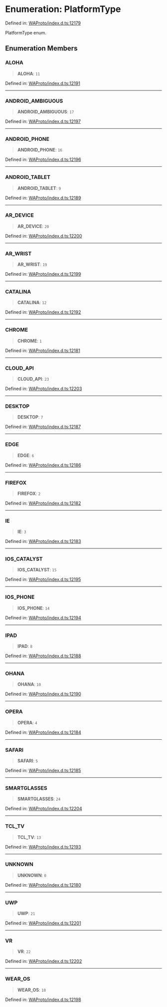 # Enumeration: PlatformType

Defined in: [WAProto/index.d.ts:12179](https://github.com/Fokusdotid/Baileys/blob/3533fb5d5a1e97f0cc8384505a121b389a346518/WAProto/index.d.ts#L12179)

PlatformType enum.

## Enumeration Members

### ALOHA

> **ALOHA**: `11`

Defined in: [WAProto/index.d.ts:12191](https://github.com/Fokusdotid/Baileys/blob/3533fb5d5a1e97f0cc8384505a121b389a346518/WAProto/index.d.ts#L12191)

***

### ANDROID\_AMBIGUOUS

> **ANDROID\_AMBIGUOUS**: `17`

Defined in: [WAProto/index.d.ts:12197](https://github.com/Fokusdotid/Baileys/blob/3533fb5d5a1e97f0cc8384505a121b389a346518/WAProto/index.d.ts#L12197)

***

### ANDROID\_PHONE

> **ANDROID\_PHONE**: `16`

Defined in: [WAProto/index.d.ts:12196](https://github.com/Fokusdotid/Baileys/blob/3533fb5d5a1e97f0cc8384505a121b389a346518/WAProto/index.d.ts#L12196)

***

### ANDROID\_TABLET

> **ANDROID\_TABLET**: `9`

Defined in: [WAProto/index.d.ts:12189](https://github.com/Fokusdotid/Baileys/blob/3533fb5d5a1e97f0cc8384505a121b389a346518/WAProto/index.d.ts#L12189)

***

### AR\_DEVICE

> **AR\_DEVICE**: `20`

Defined in: [WAProto/index.d.ts:12200](https://github.com/Fokusdotid/Baileys/blob/3533fb5d5a1e97f0cc8384505a121b389a346518/WAProto/index.d.ts#L12200)

***

### AR\_WRIST

> **AR\_WRIST**: `19`

Defined in: [WAProto/index.d.ts:12199](https://github.com/Fokusdotid/Baileys/blob/3533fb5d5a1e97f0cc8384505a121b389a346518/WAProto/index.d.ts#L12199)

***

### CATALINA

> **CATALINA**: `12`

Defined in: [WAProto/index.d.ts:12192](https://github.com/Fokusdotid/Baileys/blob/3533fb5d5a1e97f0cc8384505a121b389a346518/WAProto/index.d.ts#L12192)

***

### CHROME

> **CHROME**: `1`

Defined in: [WAProto/index.d.ts:12181](https://github.com/Fokusdotid/Baileys/blob/3533fb5d5a1e97f0cc8384505a121b389a346518/WAProto/index.d.ts#L12181)

***

### CLOUD\_API

> **CLOUD\_API**: `23`

Defined in: [WAProto/index.d.ts:12203](https://github.com/Fokusdotid/Baileys/blob/3533fb5d5a1e97f0cc8384505a121b389a346518/WAProto/index.d.ts#L12203)

***

### DESKTOP

> **DESKTOP**: `7`

Defined in: [WAProto/index.d.ts:12187](https://github.com/Fokusdotid/Baileys/blob/3533fb5d5a1e97f0cc8384505a121b389a346518/WAProto/index.d.ts#L12187)

***

### EDGE

> **EDGE**: `6`

Defined in: [WAProto/index.d.ts:12186](https://github.com/Fokusdotid/Baileys/blob/3533fb5d5a1e97f0cc8384505a121b389a346518/WAProto/index.d.ts#L12186)

***

### FIREFOX

> **FIREFOX**: `2`

Defined in: [WAProto/index.d.ts:12182](https://github.com/Fokusdotid/Baileys/blob/3533fb5d5a1e97f0cc8384505a121b389a346518/WAProto/index.d.ts#L12182)

***

### IE

> **IE**: `3`

Defined in: [WAProto/index.d.ts:12183](https://github.com/Fokusdotid/Baileys/blob/3533fb5d5a1e97f0cc8384505a121b389a346518/WAProto/index.d.ts#L12183)

***

### IOS\_CATALYST

> **IOS\_CATALYST**: `15`

Defined in: [WAProto/index.d.ts:12195](https://github.com/Fokusdotid/Baileys/blob/3533fb5d5a1e97f0cc8384505a121b389a346518/WAProto/index.d.ts#L12195)

***

### IOS\_PHONE

> **IOS\_PHONE**: `14`

Defined in: [WAProto/index.d.ts:12194](https://github.com/Fokusdotid/Baileys/blob/3533fb5d5a1e97f0cc8384505a121b389a346518/WAProto/index.d.ts#L12194)

***

### IPAD

> **IPAD**: `8`

Defined in: [WAProto/index.d.ts:12188](https://github.com/Fokusdotid/Baileys/blob/3533fb5d5a1e97f0cc8384505a121b389a346518/WAProto/index.d.ts#L12188)

***

### OHANA

> **OHANA**: `10`

Defined in: [WAProto/index.d.ts:12190](https://github.com/Fokusdotid/Baileys/blob/3533fb5d5a1e97f0cc8384505a121b389a346518/WAProto/index.d.ts#L12190)

***

### OPERA

> **OPERA**: `4`

Defined in: [WAProto/index.d.ts:12184](https://github.com/Fokusdotid/Baileys/blob/3533fb5d5a1e97f0cc8384505a121b389a346518/WAProto/index.d.ts#L12184)

***

### SAFARI

> **SAFARI**: `5`

Defined in: [WAProto/index.d.ts:12185](https://github.com/Fokusdotid/Baileys/blob/3533fb5d5a1e97f0cc8384505a121b389a346518/WAProto/index.d.ts#L12185)

***

### SMARTGLASSES

> **SMARTGLASSES**: `24`

Defined in: [WAProto/index.d.ts:12204](https://github.com/Fokusdotid/Baileys/blob/3533fb5d5a1e97f0cc8384505a121b389a346518/WAProto/index.d.ts#L12204)

***

### TCL\_TV

> **TCL\_TV**: `13`

Defined in: [WAProto/index.d.ts:12193](https://github.com/Fokusdotid/Baileys/blob/3533fb5d5a1e97f0cc8384505a121b389a346518/WAProto/index.d.ts#L12193)

***

### UNKNOWN

> **UNKNOWN**: `0`

Defined in: [WAProto/index.d.ts:12180](https://github.com/Fokusdotid/Baileys/blob/3533fb5d5a1e97f0cc8384505a121b389a346518/WAProto/index.d.ts#L12180)

***

### UWP

> **UWP**: `21`

Defined in: [WAProto/index.d.ts:12201](https://github.com/Fokusdotid/Baileys/blob/3533fb5d5a1e97f0cc8384505a121b389a346518/WAProto/index.d.ts#L12201)

***

### VR

> **VR**: `22`

Defined in: [WAProto/index.d.ts:12202](https://github.com/Fokusdotid/Baileys/blob/3533fb5d5a1e97f0cc8384505a121b389a346518/WAProto/index.d.ts#L12202)

***

### WEAR\_OS

> **WEAR\_OS**: `18`

Defined in: [WAProto/index.d.ts:12198](https://github.com/Fokusdotid/Baileys/blob/3533fb5d5a1e97f0cc8384505a121b389a346518/WAProto/index.d.ts#L12198)
